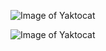 ![Image of Yaktocat](https://octodex.github.com/images/yaktocat.png)

![Image of Yaktocat](https://is2.4chan.org/w/1689818699809246.png)

